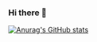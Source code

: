 ### Hi there 👋
[![Anurag's GitHub stats](https://github-readme-stats.vercel.app/api?username=zrern)](https://github.com/anuraghazra/github-readme-stats)
<!--
**zreren/zreren** is a ✨ _special_ ✨ repository because its `README.md` (this file) appears on your GitHub profile.

Here are some ideas to get you started:

- 🔭 I’m currently working on ...
- 🌱 I’m currently learning ...
- 👯 I’m looking to collaborate on ...
- 🤔 I’m looking for help with ...
- 💬 Ask me about ...
- 📫 How to reach me: ...
- 😄 Pronouns: ...
- ⚡ Fun fact: ...
-->
